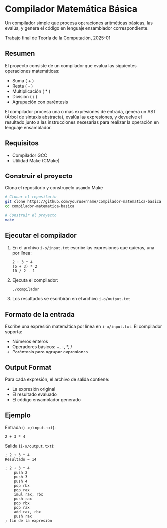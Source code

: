 
# Compilador Matemática Básica
Un compilador simple que procesa operaciones aritméticas básicas, las evalúa, y genera el código en lenguaje ensamblador correspondiente.

Trabajo final de Teoría de la Computación, 2025-01

## Resumen
El proyecto consiste de un compilador que evalua las siguientes operaciones matemáticas:
- Suma ( + )
- Resta ( - )
- Multiplicación ( * )
- División ( / )
- Agrupación con paréntesis

El compilador procesa una o más expresiones de entrada, genera un AST (Árbol de sintaxis abstracta), evalúa las expresiones, y devuelve el resultado junto a las instrucciones necesarias para realizar la operación en lenguaje ensamblador.

## Requisitos

- Compilador GCC
- Utilidad Make (CMake)

## Construir el proyecto

Clona el repositorio y construyelo usando Make

```bash
# Clonar el repositorio
git clone https://github.com/yourusername/compilador-matematica-basica.git
cd compilador-matematica-basica

# Construir el proyecto
make
```

## Ejecutar el compilador

1. En el archivo `i-o/input.txt` escribe las expresiones que quieras, una por línea:
   ```
   2 + 3 * 4
   (5 + 3) * 2
   10 / 2 - 1
   ```

2. Ejecuta el compilador:
   ```bash
   ./compilador
   ```

3. Los resultados se escribirán en el archivo `i-o/output.txt`

## Formato de la entrada

Escribe una expresión matemática por línea en `i-o/input.txt`. El compilador soporta:
- Números enteros
- Operadores básicos: +, -, *, /
- Paréntesis para agrupar expresiones

## Output Format

Para cada expresión, el archivo de salida contiene:
- La expresión original
- El resultado evaluado
- El código ensamblador generado

## Ejemplo

Entrada (`i-o/input.txt`):
```
2 + 3 * 4
```

Salida (`i-o/output.txt`):
```
; 2 + 3 * 4
Resultado = 14

; 2 + 3 * 4
    push 2
    push 3
    push 4
    pop rbx
    pop rax
    imul rax, rbx
    push rax
    pop rbx
    pop rax
    add rax, rbx
    push rax
; fin de la expresión
```
